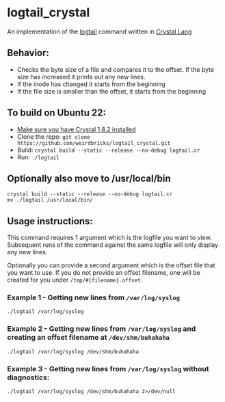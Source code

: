 # logtail_crystal

An implementation of the [logtail](http://manpages.ubuntu.com/manpages/trusty/man8/logtail2.8.html) command written in [Crystal Lang](https://crystal-lang.org)

## Behavior:

* Checks the byte size of a file and compares it to the offset. If the byte size has increased it prints out any new lines. 
* If the inode has changed it starts from the beginning
* If the file size is smaller than the offset, it starts from the beginning

## To build on Ubuntu 22:

* [Make sure you have Crystal 1.8.2 installed](https://crystal-lang.org/docs/installation/on_debian_and_ubuntu.html)
* Clone the repo: `git clone https://github.com/weirdbricks/logtail_crystal.git`
* Build: `crystal build --static --release --no-debug logtail.cr`
* Run: `./logtail`

## Optionally also move to /usr/local/bin

```
crystal build --static --release --no-debug logtail.cr
mv ./logtail /usr/local/bin/
```

## Usage instructions:

This command requires 1 argument which is the logfile you want to view. Subsequent runs of the command against the same logfile will only display any new lines. 

Optionally you can provide a second argument which is the offset file that you want to use. If you do not provide an offset filename, one will be created for you under `/tmp/#{filename}.offset`.

### Example 1 - Getting new lines from `/var/log/syslog`

```
./logtail /var/log/syslog
```

### Example 2 - Getting new lines from `/var/log/syslog` and creating an offset filename at `/dev/shm/buhahaha`

```
./logtail /var/log/syslog /dev/shm/buhahaha
```

### Example 3 - Getting new lines from `/var/log/syslog` without diagnostics:

```
./logtail /var/log/syslog /dev/shm/buhahaha 2>/dev/null
```
